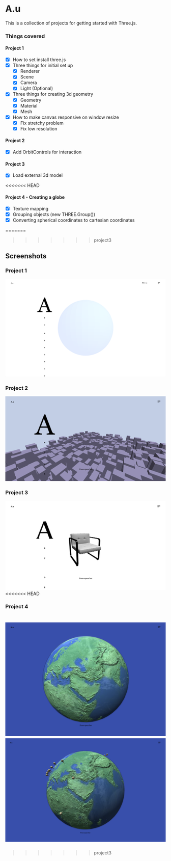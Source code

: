 # A.u

This is a collection of projects for getting started with Three.js.

### Things covered

#### Project 1

- [x] How to set install three.js
- [x] Three things for initial set up
  - [x] Renderer
  - [x] Scene
  - [x] Camera
  - [x] Light (Optional)
- [x] Three things for creating 3d geometry
  - [x] Geometry
  - [x] Material
  - [x] Mesh
- [x] How to make canvas responsive on window resize
  - [x] Fix stretchy problem
  - [x] Fix low resolution

#### Project 2

- [x] Add OrbitControls for interaction

#### Project 3

- [x] Load external 3d model

<<<<<<< HEAD
#### Project 4 - Creating a globe

- [x] Texture mapping
- [x] Grouping objects (new THREE.Group())
- [x] Converting spherical coordinates to cartesian coordinates

=======
>>>>>>> project3
## Screenshots

### Project 1

![screenshot 1](screenshots/screenshot-1.png)

### Project 2

![screenshot 2](screenshots/screenshot-2.png)

### Project 3

![screenshot 3](screenshots/screenshot-3.png)
<<<<<<< HEAD

### Project 4

![screenshot 4.1](screenshots/screenshot-4.1.png)
![screenshot 4.2](screenshots/screenshot-4.2.png)
=======
>>>>>>> project3

